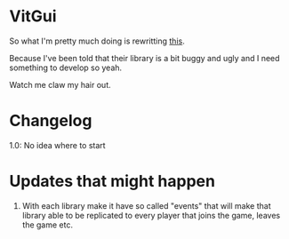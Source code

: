 # VitGui

So what I'm pretty much doing is rewritting [this](http://wiki.roblox.com/index.php/RbxGui).

Because I've been told that their library is a bit buggy and ugly and I need something to develop so yeah. 

Watch me claw my hair out.

# Changelog

1.0: No idea where to start

# Updates that might happen

1. With each library make it have so called "events" that will make that library able to be replicated to every player
that joins the game, leaves the game etc. 